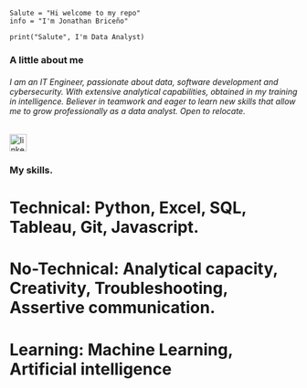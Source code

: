 
```
Salute = "Hi welcome to my repo"
info = "I'm Jonathan Briceño"

print("Salute", I'm Data Analyst)
```

### A little about me

###### I am an IT Engineer, passionate about data, software development and cybersecurity. With extensive analytical capabilities, obtained in my training in intelligence. Believer in teamwork and eager to learn new skills that allow me to grow professionally as a data analyst. Open to relocate.


<a href="https://www.linkedin.com/in/brimanz-dataanalyst/">
    <img src="https://img.shields.io/badge/-linkedin-blue" alt="linkedin" height="30" /> 
</a>


### My skills.
# Technical: Python, Excel, SQL, Tableau, Git, Javascript.
# No-Technical: Analytical capacity, Creativity, Troubleshooting, Assertive communication.
# Learning: Machine Learning, Artificial intelligence

